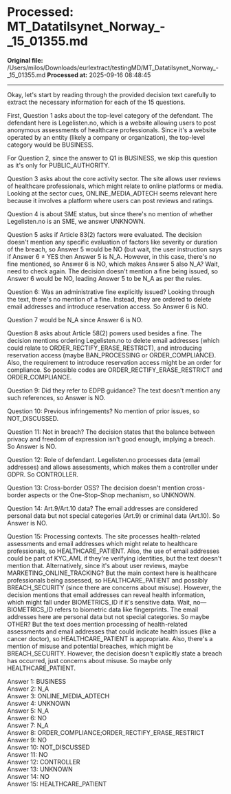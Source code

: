 # Processed: MT_Datatilsynet_Norway_-_15_01355.md

**Original file:** /Users/milos/Downloads/eurlextract/testingMD/MT_Datatilsynet_Norway_-_15_01355.md
**Processed at:** 2025-09-16 08:48:45

---

<think>
Okay, let's start by reading through the provided decision text carefully to extract the necessary information for each of the 15 questions. 

First, Question 1 asks about the top-level category of the defendant. The defendant here is Legelisten.no, which is a website allowing users to post anonymous assessments of healthcare professionals. Since it's a website operated by an entity (likely a company or organization), the top-level category would be BUSINESS.

For Question 2, since the answer to Q1 is BUSINESS, we skip this question as it's only for PUBLIC_AUTHORITY.

Question 3 asks about the core activity sector. The site allows user reviews of healthcare professionals, which might relate to online platforms or media. Looking at the sector cues, ONLINE_MEDIA_ADTECH seems relevant here because it involves a platform where users can post reviews and ratings.

Question 4 is about SME status, but since there's no mention of whether Legelisten.no is an SME, we answer UNKNOWN.

Question 5 asks if Article 83(2) factors were evaluated. The decision doesn't mention any specific evaluation of factors like severity or duration of the breach, so Answer 5 would be NO (but wait, the user instruction says if Answer 6 ≠ YES then Answer 5 is N_A. However, in this case, there's no fine mentioned, so Answer 6 is NO, which makes Answer 5 also N_A? Wait, need to check again. The decision doesn't mention a fine being issued, so Answer 6 would be NO, leading Answer 5 to be N_A as per the rules.

Question 6: Was an administrative fine explicitly issued? Looking through the text, there's no mention of a fine. Instead, they are ordered to delete email addresses and introduce reservation access. So Answer 6 is NO.

Question 7 would be N_A since Answer 6 is NO.

Question 8 asks about Article 58(2) powers used besides a fine. The decision mentions ordering Legelisten.no to delete email addresses (which could relate to ORDER_RECTIFY_ERASE_RESTRICT), and introducing reservation access (maybe BAN_PROCESSING or ORDER_COMPLIANCE). Also, the requirement to introduce reservation access might be an order for compliance. So possible codes are ORDER_RECTIFY_ERASE_RESTRICT and ORDER_COMPLIANCE.

Question 9: Did they refer to EDPB guidance? The text doesn't mention any such references, so Answer is NO.

Question 10: Previous infringements? No mention of prior issues, so NOT_DISCUSSED.

Question 11: Not in breach? The decision states that the balance between privacy and freedom of expression isn't good enough, implying a breach. So Answer is NO.

Question 12: Role of defendant. Legelisten.no processes data (email addresses) and allows assessments, which makes them a controller under GDPR. So CONTROLLER.

Question 13: Cross-border OSS? The decision doesn't mention cross-border aspects or the One-Stop-Shop mechanism, so UNKNOWN.

Question 14: Art.9/Art.10 data? The email addresses are considered personal data but not special categories (Art.9) or criminal data (Art.10). So Answer is NO.

Question 15: Processing contexts. The site processes health-related assessments and email addresses which might relate to healthcare professionals, so HEALTHCARE_PATIENT. Also, the use of email addresses could be part of KYC_AML if they're verifying identities, but the text doesn't mention that. Alternatively, since it's about user reviews, maybe MARKETING_ONLINE_TRACKING? But the main context here is healthcare professionals being assessed, so HEALTHCARE_PATIENT and possibly BREACH_SECURITY (since there are concerns about misuse). However, the decision mentions that email addresses can reveal health information, which might fall under BIOMETRICS_ID if it's sensitive data. Wait, no—BIOMETRICS_ID refers to biometric data like fingerprints. The email addresses here are personal data but not special categories. So maybe OTHER? But the text does mention processing of health-related assessments and email addresses that could indicate health issues (like a cancer doctor), so HEALTHCARE_PATIENT is appropriate. Also, there's a mention of misuse and potential breaches, which might be BREACH_SECURITY. However, the decision doesn't explicitly state a breach has occurred, just concerns about misuse. So maybe only HEALTHCARE_PATIENT.
</think>

Answer 1: BUSINESS  
Answer 2: N_A  
Answer 3: ONLINE_MEDIA_ADTECH  
Answer 4: UNKNOWN  
Answer 5: N_A  
Answer 6: NO  
Answer 7: N_A  
Answer 8: ORDER_COMPLIANCE;ORDER_RECTIFY_ERASE_RESTRICT  
Answer 9: NO  
Answer 10: NOT_DISCUSSED  
Answer 11: NO  
Answer 12: CONTROLLER  
Answer 13: UNKNOWN  
Answer 14: NO  
Answer 15: HEALTHCARE_PATIENT